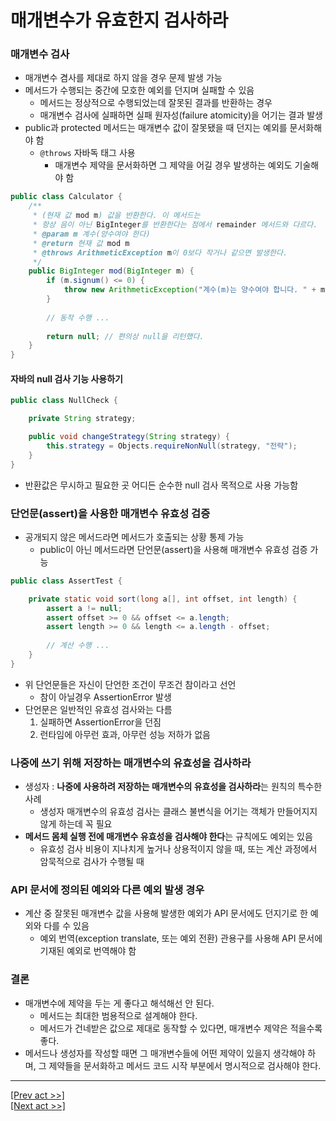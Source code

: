 # 매개변수가 유효한지 검사하라
### 매개변수 검사
* 매개변수 겸사를 제대로 하지 않을 경우 문제 발생 가능
* 메서드가 수행되는 중간에 모호한 예외를 던지며 실패할 수 있음
    * 메서드는 정상적으로 수행되었는데 잘못된 결과를 반환하는 경우
    * 매개변수 검사에 실패하면 실패 원자성(failure atomicity)을 어기는 결과 발생
* public과 protected 메서드는 매개변수 값이 잘못됐을 때 던지는 예외를 문서화해야 함
  * `@throws` 자바독 태그 사용
    * 매개변수 제약을 문서화하면 그 제약을 어길 경우 발생하는 예외도 기술해야 함
```java
public class Calculator {
    /**
     * (현재 값 mod m) 값을 반환한다. 이 메서드는
     * 항상 음이 아닌 BigInteger를 반환한다는 점에서 remainder 메서드와 다르다.
     * @param m 계수(양수여야 한다)
     * @return 현재 값 mod m
     * @throws ArithmeticException m이 0보다 작거나 같으면 발생한다.
     */
    public BigInteger mod(BigInteger m) {
        if (m.signum() <= 0) {
            throw new ArithmeticException("계수(m)는 양수여야 합니다. " + m);
        }
        
        // 동작 수행 ...
        
        return null; // 편의상 null을 리턴했다.
    }
}
```
#### 자바의 null 검사 기능 사용하기
```java
public class NullCheck {

    private String strategy;

    public void changeStrategy(String strategy) {
        this.strategy = Objects.requireNonNull(strategy, "전략");
    }
}
```
* 반환값은 무시하고 필요한 곳 어디든 순수한 null 검사 목적으로 사용 가능함
### 단언문(assert)을 사용한 매개변수 유효성 검증
* 공개되지 않은 메서드라면 메서드가 호출되는 상황 통제 가능
  * public이 아닌 메서드라면 단언문(assert)을 사용해 매개변수 유효성 검증 가능
```java
public class AssertTest {

    private static void sort(long a[], int offset, int length) {
        assert a != null;
        assert offset >= 0 && offset <= a.length;
        assert length >= 0 && length <= a.length - offset;
        
        // 계산 수행 ...
    }
}
```
* 위 단언문들은 자신이 단언한 조건이 무조건 참이라고 선언
  * 참이 아닐경우 AssertionError 발생
* 단언문은 일반적인 유효성 검사와는 다름
   1. 실패하면 AssertionError을 던짐
   2. 런타임에 아무런 효과, 아무런 성능 저하가 없음
### 나중에 쓰기 위해 저장하는 매개변수의 유효성을 검사하라
* 생성자 : **나중에 사용하려 저장하는 매개변수의 유효성을 검사하라**는 원칙의 특수한 사례
  * 생성자 매개변수의 유효성 검사는 클래스 불변식을 어기는 객체가 만들어지지 않게 하는데 꼭 필요
* **메서드 몸체 실행 전에 매개변수 유효성을 검사해야 한다**는 규칙에도 예외는 있음
  * 유효성 검사 비용이 지나치게 높거나 상용적이지 않을 때, 또는 계산 과정에서 암묵적으로 검사가 수행될 때
### API 문서에 정의된 예외와 다른 예외 발생 경우
* 계산 중 잘못된 매개변수 값을 사용해 발생한 예외가 API 문서에도 던지기로 한 예외와 다를 수 있음
  * 예외 번역(exception translate, 또는 예외 전환) 관용구를 사용해 API 문서에 기재된 예외로 번역해야 함
### 결론
* 매개변수에 제약을 두는 게 좋다고 해석해선 안 된다.
  * 메서드는 최대한 범용적으로 설계해야 한다.
  * 메서드가 건네받은 값으로 제대로 동작할 수 있다면, 매개변수 제약은 적을수록 좋다.
* 메서드나 생성자를 작성할 때면 그 매개변수들에 어떤 제약이 있을지 생각해야 하며, 그 제약들을 문서화하고 메서드 코드 시작 부분에서 명시적으로 검사해야 한다.
---
[[Prev act >>]](../../chapter7/act7/README.md)  
[[Next act >>]](../act2/README.md)